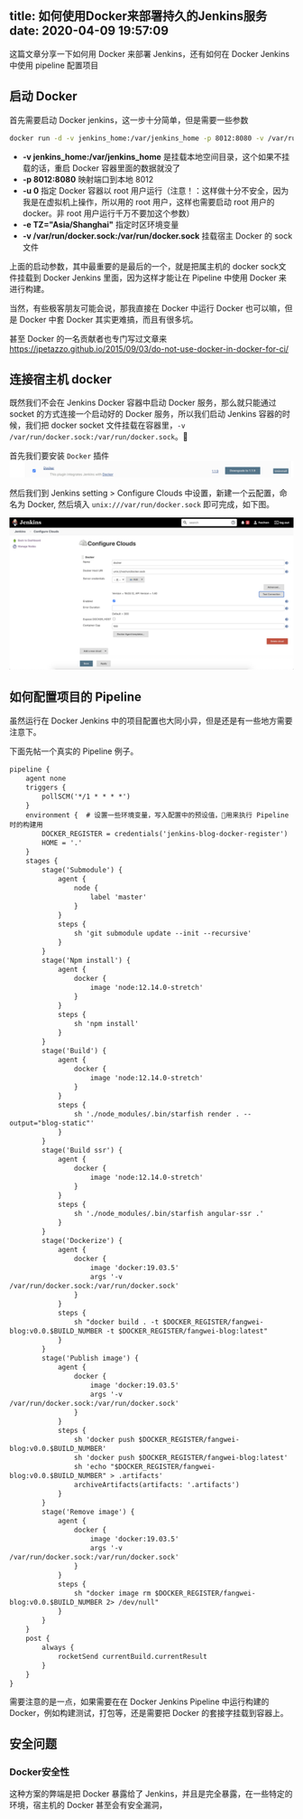title: 如何使用Docker来部署持久的Jenkins服务
date: 2020-04-09 19:57:09
---

这篇文章分享一下如何用 Docker 来部署 Jenkins，还有如何在 Docker Jenkins 中使用 pipeline 配置项目


## 启动 Docker
首先需要启动 Docker jenkins，这一步十分简单，但是需要一些参数
``` bash
docker run -d -v jenkins_home:/var/jenkins_home -p 8012:8080 -v /var/run/docker.sock:/var/run/docker.sock --name jenkins -u 0 -e TZ="Asia/Shanghai" jenkins/jenkins:lts
```

- **-v jenkins_home:/var/jenkins_home** 是挂载本地空间目录，这个如果不挂载的话，重启 Docker 容器里面的数据就没了
- **-p 8012:8080** 映射端口到本地 8012
- **-u 0** 指定 Docker 容器以 root 用户运行（注意！：这样做十分不安全，因为我是在虚拟机上操作，所以用的 root 用户，这样也需要启动 root 用户的 docker。非 root 用户运行千万不要加这个参数）
- **-e TZ="Asia/Shanghai"** 指定时区环境变量
- **-v /var/run/docker.sock:/var/run/docker.sock** 挂载宿主 Docker 的 sock 文件

上面的启动参数，其中最重要的是最后的一个，就是把属主机的 docker sock文件挂载到 Docker Jenkins 里面，因为这样才能让在 Pipeline 中使用 Docker 来进行构建。

当然，有些极客朋友可能会说，那我直接在 Docker 中运行 Docker 也可以嘛，但是 Docker 中套 Docker 其实更难搞，而且有很多坑。

甚至 Docker 的一名贡献者也专门写过文章来
https://jpetazzo.github.io/2015/09/03/do-not-use-docker-in-docker-for-ci/


## 连接宿主机 docker
既然我们不会在 Jenkins Docker 容器中启动 Docker 服务，那么就只能通过 socket 的方式连接一个启动好的 Docker 服务，所以我们启动 Jenkins 容器的时候，我们把 docker socket 文件挂载在容器里，`-v /var/run/docker.sock:/var/run/docker.sock`。

首先我们要安装 `Docker` 插件
![docker_configure](./run-jenkins-in-docker/WX20200901-212129@2x.png)


然后我们到 Jenkins setting > Configure Clouds 中设置，新建一个云配置，命名为 Docker, 然后填入 `unix:///var/run/docker.sock` 即可完成，如下图。

![docker_configure](./run-jenkins-in-docker/WX20200901-210840@2x.png)


## 如何配置项目的 Pipeline
虽然运行在 Docker Jenkins 中的项目配置也大同小异，但是还是有一些地方需要注意下。

下面先帖一个真实的 Pipeline 例子。


``` jenkinsfile
pipeline {
    agent none
    triggers {
        pollSCM('*/1 * * * *')
    }
    environment {  # 设置一些环境变量，写入配置中的预设值，用来执行 Pipeline 时的构建用
        DOCKER_REGISTER = credentials('jenkins-blog-docker-register')
        HOME = '.'
    }
    stages {
        stage('Submodule') {
            agent {
                node {
                    label 'master'
                }
            }
            steps {
                sh 'git submodule update --init --recursive'
            }
        }
        stage('Npm install') {
            agent {
                docker {
                    image 'node:12.14.0-stretch'
                }
            }
            steps {
                sh 'npm install'
            }
        }
        stage('Build') {
            agent {
                docker {
                    image 'node:12.14.0-stretch'
                }
            }
            steps {
                sh './node_modules/.bin/starfish render . --output="blog-static"'
            }
        }
        stage('Build ssr') {
            agent {
                docker {
                    image 'node:12.14.0-stretch'
                }
            }
            steps {
                sh './node_modules/.bin/starfish angular-ssr .'
            }
        }
        stage('Dockerize') {
            agent {
                docker {
                    image 'docker:19.03.5'
                    args '-v /var/run/docker.sock:/var/run/docker.sock'
                }
            }
            steps {
                sh "docker build . -t $DOCKER_REGISTER/fangwei-blog:v0.0.$BUILD_NUMBER -t $DOCKER_REGISTER/fangwei-blog:latest"
            }
        }
        stage('Publish image') {
            agent {
                docker {
                    image 'docker:19.03.5'
                    args '-v /var/run/docker.sock:/var/run/docker.sock'
                }
            }
            steps {
                sh 'docker push $DOCKER_REGISTER/fangwei-blog:v0.0.$BUILD_NUMBER'
                sh 'docker push $DOCKER_REGISTER/fangwei-blog:latest'
                sh 'echo "$DOCKER_REGISTER/fangwei-blog:v0.0.$BUILD_NUMBER" > .artifacts'
                archiveArtifacts(artifacts: '.artifacts')
            }
        }
        stage('Remove image') {
            agent {
                docker {
                    image 'docker:19.03.5'
                    args '-v /var/run/docker.sock:/var/run/docker.sock'
                }
            }
            steps {
                sh "docker image rm $DOCKER_REGISTER/fangwei-blog:v0.0.$BUILD_NUMBER 2> /dev/null"
            }
        }
    }
    post {
        always {
            rocketSend currentBuild.currentResult
        }
    }
}
```

需要注意的是一点，如果需要在在 Docker Jenkins Pipeline 中运行构建的 Docker，例如构建测试，打包等，还是需要把 Docker 的套接字挂载到容器上。


## 安全问题

### Docker安全性
这种方案的弊端是把 Docker 暴露给了 Jenkins，并且是完全暴露，在一些特定的环境，宿主机的 Docker 甚至会有安全漏洞，